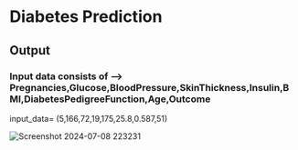 # Diabetes Prediction

## Output

### Input data consists of --> Pregnancies,Glucose,BloodPressure,SkinThickness,Insulin,BMI,DiabetesPedigreeFunction,Age,Outcome

input_data= (5,166,72,19,175,25.8,0.587,51)

![Screenshot 2024-07-08 223231](https://github.com/Gayathri0731/Diabetes-Prediction/assets/171485411/9fe1c58b-d942-4f18-8b82-0cf915ca794c)
